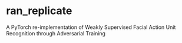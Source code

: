 # ran_replicate
A PyTorch re-implementation of Weakly Supervised Facial Action Unit Recognition through Adversarial Training
